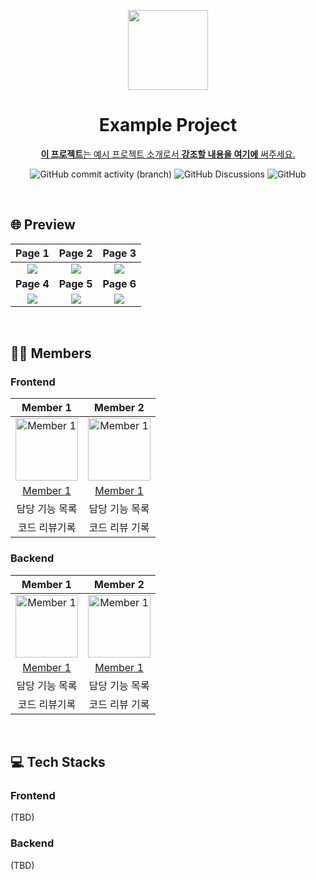 <p align="center">
  <a href="https://google.com">
    <picture>
      <source media="(prefers-color-scheme: dark)" srcset="https://aemi.ie/wp-content/uploads/2021/10/Project-Arts-Centre-Logo-Black-1-scaled.jpg">
      <img src="https://aemi.ie/wp-content/uploads/2021/10/Project-Arts-Centre-Logo-Black-1-scaled.jpg" height="128">
    </picture>
  </a>
  <h1 align="center">Example Project</h1>
  <a href="https://google.com">
    <p align="center"><b>이 프로젝트</b>는 예시 프로젝트 소개로서 <b>강조할 내용을 여기에</b> 써주세요.</p>
  </a>
</p>

<p align="center">
  <img alt="GitHub commit activity (branch)" src="https://img.shields.io/github/commit-activity/w/seongbin9786/project-template-base?style=for-the-badge&color=purple" />
  <img alt="GitHub Discussions" src="https://img.shields.io/github/discussions/seongbin9786/project-template-base?style=for-the-badge&color=blue" />
  <img alt="GitHub" src="https://img.shields.io/github/license/seongbin9786/project-template-base?style=for-the-badge" />
</p>

<br>

## :globe_with_meridians: Preview

|Page 1|Page 2|Page 3|
|:-:|:-:|:-:|
|<img src="https://d3h2k7ug3o5pb3.cloudfront.net/image/2019-06-18/9b5dd1a0-917c-11e9-a7a7-afbf2e4fb6ae.gif">|<img src="https://d3h2k7ug3o5pb3.cloudfront.net/image/2019-06-18/9b5dd1a0-917c-11e9-a7a7-afbf2e4fb6ae.gif">|<img src="https://d3h2k7ug3o5pb3.cloudfront.net/image/2019-06-18/9b5dd1a0-917c-11e9-a7a7-afbf2e4fb6ae.gif">|
|<b>Page 4</b>|<b>Page 5</b>|<b>Page 6</b>|
|<img src="https://d3h2k7ug3o5pb3.cloudfront.net/image/2019-06-18/9b5dd1a0-917c-11e9-a7a7-afbf2e4fb6ae.gif">|<img src="https://d3h2k7ug3o5pb3.cloudfront.net/image/2019-06-18/9b5dd1a0-917c-11e9-a7a7-afbf2e4fb6ae.gif">|<img src="https://d3h2k7ug3o5pb3.cloudfront.net/image/2019-06-18/9b5dd1a0-917c-11e9-a7a7-afbf2e4fb6ae.gif">|

<br>

## :technologist:	Members

### Frontend

|Member 1|Member 2|
|:-:|:--:|
|<img src="https://avatars.githubusercontent.com/u/28754907?v=4" alt="Member 1" width="100" height="100">|<img src="https://avatars.githubusercontent.com/u/28754907?v=4" alt="Member 1" width="100" height="100">|
|[Member 1](https://github.com/seongbin9786)|[Member 1](https://github.com/seongbin9786)|
| 담당 기능 목록 | 담당 기능 목록 |
| 코드 리뷰기록 | 코드 리뷰 기록 |

### Backend

|Member 1|Member 2|
|:-:|:--:|
|<img src="https://avatars.githubusercontent.com/u/28754907?v=4" alt="Member 1" width="100" height="100">|<img src="https://avatars.githubusercontent.com/u/28754907?v=4" alt="Member 1" width="100" height="100">|
|[Member 1](https://github.com/seongbin9786)|[Member 1](https://github.com/seongbin9786)|
| 담당 기능 목록 | 담당 기능 목록 |
| 코드 리뷰기록 | 코드 리뷰 기록 |

<br>

## :computer: Tech Stacks

### Frontend

(TBD)

### Backend

(TBD)
